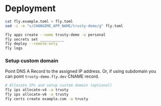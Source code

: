 # Deployment

```sh
cat fly.example.toml > fly.toml
sed -i -e "s/CHANGEME_APP_NAME/trusty-demo/g" fly.toml

fly apps create --name trusty-demo -o personal
fly secrets set ___________
fly deploy --remote-only
fly logs
```

### Setup custom domain

Point DNS A Record to the assigned IP address. Or, if using
subdomain you can point `trusty-demo.fly.dev` CNAME record.

```sh
# Allocate IPs and setup custom domain (optional)
fly ips allocate-v4 -a trusty
fly ips allocate-v6 -a trusty
fly certs create example.com -a trusty
```
